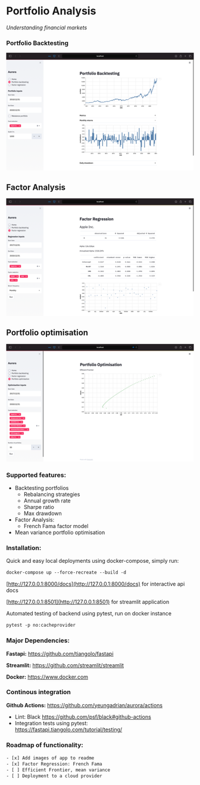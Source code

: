 # Portfolio Analysis
<p>
    <em>Understanding financial markets</em>
</p>

### Portfolio Backtesting
![](image/backtest.png)

## Factor Analysis
![](image/factor.png)

## Portfolio optimisation
![](image/optimisation.png)


### Supported features:
- Backtesting portfolios
    - Rebalancing strategies
    - Annual growth rate
    - Sharpe ratio
    - Max drawdown
- Factor Analysis:
    - French Fama factor model
- Mean variance portfolio optimisation

### Installation:
Quick and easy local deployments using docker-compose, simply run:
```html
docker-compose up --force-recreate --build -d
```

[http://127.0.0.1:8000/docs](http://127.0.0.1:8000/docs) for interactive api docs

[http://127.0.0.1:8501](http://127.0.0.1:8501) for streamlit application

Automated testing of backend using pytest, run on docker instance
```html
pytest -p no:cacheprovider 
```

### Major Dependencies:
**Fastapi:** https://github.com/tiangolo/fastapi

**Streamlit:** https://github.com/streamlit/streamlit

**Docker:** https://www.docker.com

### Continous integration
**Github Actions:** https://github.com/yeungadrian/aurora/actions
- Lint: Black https://github.com/psf/black#github-actions
- Integration tests using pytest: https://fastapi.tiangolo.com/tutorial/testing/


### Roadmap of functionality:
    - [x] Add images of app to readme
    - [x] Factor Regression: French Fama
    - [ ] Efficient Frontier, mean variance
    - [ ] Deployment to a cloud provider
